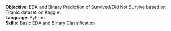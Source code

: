 **Objective**: EDA and Binary Prediction of Survived/Did Not Survive based on Titanic dataset on Kaggle.<br>
**Language**: Python<br>
**Skills**: Basic EDA and Binary Classification
